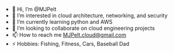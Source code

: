 - 👋 Hi, I’m @MJPelt
- 👀 I’m interested in cloud architecture, networking, and security
- 🌱 I’m currently learning python and AWS
- 💞️ I’m looking to collaborate on cloud engineering projects
- 📫 How to reach me MJPelt.cloud@gmail.com
- ⚡ Hobbies: Fishing, Fitness, Cars, Baseball Dad

<!---
MJPelt/MJPelt is a ✨ special ✨ repository because its `README.md` (this file) appears on your GitHub profile.
You can click the Preview link to take a look at your changes.
--->
